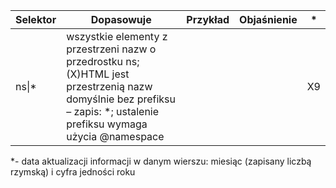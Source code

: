 Selektor|Dopasowuje|Przykład|Objaśnienie|*
---|---|---|---|---
ns\|*|wszystkie elementy z przestrzeni nazw o przedrostku ns; (X)HTML jest przestrzenią nazw domyślnie bez prefiksu – zapis: *; ustalenie prefiksu wymaga użycia @namespace|||X9

*- data aktualizacji informacji w danym wierszu: miesiąc (zapisany liczbą rzymską) i cyfra jedności roku
